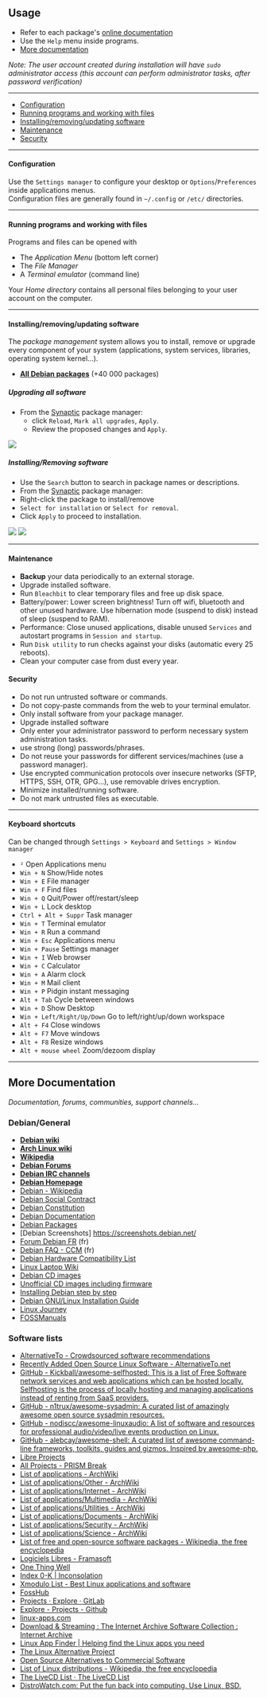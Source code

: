 ## Usage

 * Refer to each package's [online documentation](packages.md)
 * Use the `Help` menu inside programs.
 * [More documentation](#more-documentation)

_Note: The user account created during installation will have `sudo` administrator access (this account can perform administrator tasks, after password verification)_
 
-------------------------------------------

 * [Configuration](#configuration)
 * [Running programs and working with files](#running-programs-and-working-with-files)
 * [Installing/removing/updating software](#installingremovingupdating-software)
 * [Maintenance](#maintenance)
 * [Security](#security)
 
-------------------------------------------

#### Configuration

Use the `Settings manager` to configure your desktop or `Options`/`Preferences` inside applications menus.  
Configuration files are generally found in `~/.config` or `/etc/` directories.

------------------------------------------

#### Running programs and working with files

Programs and files can be opened with

 * The _Application Menu_ (bottom left corner)
 * The _File Manager_
 * A _Terminal emulator_ (command line)
 
Your _Home directory_ contains all personal files belonging to your user account on the computer.

------------------------------------------

#### Installing/removing/updating software

The _package management_ system allows you to install, remove or upgrade every component of your system (applications, system services, libraries, operating system kernel...).

 * **[All Debian packages](https://packages.debian.org)** (+40 000 packages)

##### Upgrading all software

 * From the [Synaptic](packages/synaptic.md) package manager:
   * click `Reload`, `Mark all upgrades`, `Apply`.
   * Review the proposed changes and `Apply`.

![](doc/res/synaptic-upgrade.png)

 
 
##### Installing/Removing software

 * Use the `Search` button to search in package names or descriptions.
 * From the [Synaptic](packages/synaptic.md) package manager:
  * Right-click the package to install/remove
  * `Select for installation` or `Select for removal`.
  * Click `Apply` to proceed to installation.

![](doc/res/synaptic-search-install.png) ![](doc/res/synaptic-purge.png)



------------------------------------------

#### Maintenance

 * **Backup** your data periodically to an external storage.
 * Upgrade installed software.
 * Run `Bleachbit` to clear temporary files and free up disk space.
 * Battery/power: Lower screen brightness! Turn off wifi, bluetooth and other unused hardware. Use hibernation mode (suspend to disk) instead of sleep (suspend to RAM).
 * Performance: Close unused applications, disable unused `Services` and autostart programs in `Session and startup`.
 * Run `Disk utility` to run checks against your disks (automatic every 25 reboots).
 * Clean your computer case from dust every year.


#### Security

 * Do not run untrusted software or commands.
 * Do not copy-paste commands from the web to your terminal emulator.
 * Only install software from your package manager.
 * Upgrade installed software
 * Only enter your administrator password to perform necessary system administration tasks.
 * use strong (long) passwords/phrases.
 * Do not reuse your passwords for different services/machines (use a password manager).
 * Use encrypted communication protocols over insecure networks (SFTP, HTTPS, SSH, OTR, GPG...), use removable drives encryption.
 * Minimize installed/running software.
 * Do not mark untrusted files as executable.

------------------------------------------

#### Keyboard shortcuts

Can be changed through `Settings > Keyboard` and `Settings > Window manager`

 * `²` Open Applications menu
 * `Win + N` Show/Hide notes
 * `Win + E` File manager
 * `Win + F` Find files
 * `Win + Q` Quit/Power off/restart/sleep
 * `Win + L` Lock desktop
 * `Ctrl + Alt + Suppr` Task manager
 * `Win + T` Terminal emulator
 * `Win + R` Run a command
 * `Win + Esc` Applications menu
 * `Win + Pause` Settings manager
 * `Win + I` Web browser
 * `Win + C` Calculator
 * `Win + A` Alarm clock
 * `Win + M` Mail client
 * `Win + P` Pidgin instant messaging
 * `Alt + Tab` Cycle between windows
 * `Win + D` Show Desktop
 * `Win + Left/Right/Up/Down` Go to left/right/up/down workspace
 * `Alt + F4` Close windows
 * `Alt + F7` Move windows
 * `Alt + F8` Resize windows
 * `Alt + mouse wheel` Zoom/dezoom display


--------------------------------------------

## More Documentation

_Documentation, forums, communities, support channels..._

### Debian/General

 * **[Debian wiki](https://wiki.debian.org/fr/FrontPage)**
 * **[Arch Linux wiki](https://wiki.archlinux.org/)**
 * **[Wikipedia](https://en.wikipedia.org/wiki/Main_Page)**
 * **[Debian Forums](http://forums.debian.net)**
 * **[Debian IRC channels](https://wiki.debian.org/IRC)**
 * **[Debian Homepage](https://www.debian.org/)**
  * [Debian - Wikipedia](https://en.wikipedia.org/wiki/Debian)
  * [Debian Social Contract](https://www.debian.org/social_contract)
  * [Debian Constitution](https://www.debian.org/devel/constitution)
 * [Debian Documentation](https://www.debian.org/doc/)
 * [Debian Packages](https://www.debian.org/distrib/packages)
  * [Debian Screenshots] https://screenshots.debian.net/
 * [Forum Debian FR](https://www.debian-fr.org/) (fr)
  * [Debian FAQ - CCM](http://www.commentcamarche.net/faq/linux-97) (fr)
 * [Debian Hardware Compatibility List](http://kmuto.jp/debian/hcl/index.cgi)
  * [Linux Laptop Wiki](http://www.linlap.com/)
 * [Debian CD images](http://cdimage.debian.org/cdimage/)
  * [Unofficial CD images including firmware](http://cdimage.debian.org/cdimage/unofficial/non-free/cd-including-firmware/)
  * [Installing Debian step by step](https://debian-handbook.info/browse/stable/sect.installation-steps.html)
  * [Debian GNU/Linux Installation Guide](https://www.debian.org/releases/stable/amd64/index.html.en)
 * [Linux Journey](https://linuxjourney.com/)
 * [FOSSManuals](http://en.flossmanuals.net/)

### Software lists


 * [AlternativeTo - Crowdsourced software recommendations](http://alternativeto.net/)
  * [Recently Added Open Source Linux Software - AlternativeTo.net](https://alternativeto.net/platform/linux/?license=opensource&sort=addeddate)
 * [GitHub - Kickball/awesome-selfhosted: This is a list of Free Software network services and web applications which can be hosted locally. Selfhosting is the process of locally hosting and managing applications instead of renting from SaaS providers.](https://github.com/Kickball/awesome-selfhosted)
 * [GitHub - n1trux/awesome-sysadmin: A curated list of amazingly awesome open source sysadmin resources.](https://github.com/n1trux/awesome-sysadmin)
 * [GitHub - nodiscc/awesome-linuxaudio: A list of software and resources for professional audio/video/live events production on Linux.](https://github.com/nodiscc/awesome-linuxaudio)
 * [GitHub - alebcay/awesome-shell: A curated list of awesome command-line frameworks, toolkits, guides and gizmos. Inspired by awesome-php.](https://github.com/alebcay/awesome-shell)
 * [Libre Projects](http://libreprojects.net/)
 * [All Projects - PRISM Break](https://prism-break.org/en/all/)
 * [List of applications - ArchWiki](https://wiki.archlinux.org/index.php/List_of_Applications)
 * [List of applications/Other - ArchWiki](https://wiki.archlinux.org/index.php/List_of_Applications/Other)
 * [List of applications/Internet - ArchWiki](https://wiki.archlinux.org/index.php/List_of_applications/Internet)
 * [List of applications/Multimedia - ArchWiki](https://wiki.archlinux.org/index.php/List_of_applications/Multimedia)
 * [List of applications/Utilities - ArchWiki](https://wiki.archlinux.org/index.php/List_of_applications/Utilities)
 * [List of applications/Documents - ArchWiki](https://wiki.archlinux.org/index.php/List_of_applications/Documents)
 * [List of applications/Security - ArchWiki](https://wiki.archlinux.org/index.php/List_of_applications/Security)
 * [List of applications/Science - ArchWiki](https://wiki.archlinux.org/index.php/List_of_applications/Science)
 * [List of free and open-source software packages - Wikipedia, the free encyclopedia](https://en.wikipedia.org/wiki/List_of_free_and_open-source_software_packages)
 * [Logiciels Libres - Framasoft](http://www.framasoft.net/rubrique2.html)
 * [One Thing Well](http://onethingwell.org/)
 * [Index 0-K | Inconsolation](http://inconsolation.wordpress.com/index/)
 * [Xmodulo List - Best Linux applications and software](http://list.xmodulo.com/)
 * [FossHub](http://www.fosshub.com/)
 * [Projects · Explore · GitLab](https://gitlab.com/explore)
 * [Explore - Projects - Github](https://github.com/explore)
 * [linux-apps.com](http://gtk-apps.org/)
 * [Download & Streaming : The Internet Archive Software Collection : Internet Archive](https://archive.org/details/software)
 * [Linux App Finder | Helping find the Linux apps you need](http://linuxappfinder.com/)
 * [The Linux Alternative Project](http://www.linuxalt.com/)
 * [Open Source Alternatives to Commercial Software](http://www.osalt.com/)
 * [List of Linux distributions - Wikipedia, the free encyclopedia](https://en.wikipedia.org/wiki/List_of_Linux_distributions)
 * [The LiveCD List &middot; The LiveCD List](http://www.livecdlist.com/)
 * [DistroWatch.com: Put the fun back into computing. Use Linux, BSD.](http://distrowatch.com/)
